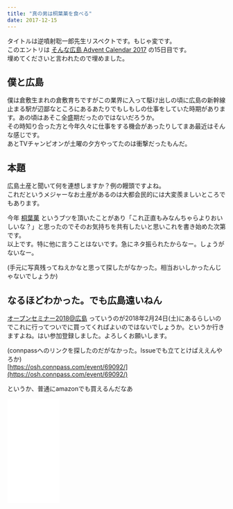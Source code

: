 ```yaml
---
title: "真の男は桐葉菓を食べる"
date: 2017-12-15
---
```


タイトルは逆噴射聡一郎先生リスペクトです。もじゃ変です。  
このエントリは [そんな広島 Advent Calendar 2017](https://adventar.org/calendars/2837) の15日目です。  
埋めてくださいと言われたので埋めました。

## 僕と広島

僕は倉敷生まれの倉敷育ちですがこの業界に入って駆け出しの頃に広島の新幹線止まる駅が辺鄙なところにあるあたりでもしもしの仕事をしていた時期があります。あの頃はあそこ全盛期だったのではないだろうか。  
その時知り合った方と今年久々に仕事をする機会があったりしてまあ最近はそんな感じです。  
あとTVチャンピオンが土曜の夕方やってたのは衝撃だったもんだ。

## 本題

広島土産と聞いて何を連想しますか？例の饅頭ですよね。  
これだというメジャーなお土産があるのは大都会民的には大変羨ましいところでもあります。

今年 [桐葉菓](https://momiji-yamadaya.co.jp/products/list.php?category_id=10) というブツを頂いたことがあり「これ正直もみなんちゃらよりおいしいな？」と思ったのでそのお気持ちを共有したいと思いこれを書き始めた次第です。  
以上です。特に他に言うことはないです。急にネタ振られたからなー。しょうがないなー。

(手元に写真残ってねえかなと思って探したがなかった。相当おいしかったんじゃないでしょうか)

## なるほどわかった。でも広島遠いねん

[オープンセミナー2018@広島](https://osh-web.github.io/) っていうのが2018年2月24日(土)にあるらしいのでこれに行ってついでに買ってくればよいのではないでしょうか。というか行きますよね。はい参加登録しました。よろしくお願いします。

(connpassへのリンクを探したのだがなかった。Issueでも立てとけばええんやろか)  
[https://osh.connpass.com/event/69092/](https://osh.connpass.com/event/69092/)

というか、普通にamazonでも買えるんだなあ  
<iframe style="width:120px;height:240px;" marginwidth="0" marginheight="0" scrolling="no" frameborder="0" src="//rcm-fe.amazon-adsystem.com/e/cm?lt1=_blank&bc1=000000&IS2=1&bg1=FFFFFF&fc1=000000&lc1=0000FF&t=razon-22&o=9&p=8&l=as4&m=amazon&f=ifr&ref=as_ss_li_til&asins=B00DQHQ4EK&linkId=cccd7f4c3834a40c30594a45fabcff6b"></iframe>
